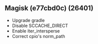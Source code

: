 ## Magisk (e77cbd0c) (26401)
- Upgrade gradle
- Disable SCCACHE_DIRECT
- Enable iter_intersperse
- Correct cpio's norm_path
